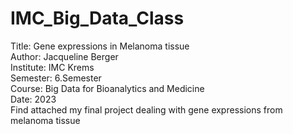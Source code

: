 # IMC_Big_Data_Class

Title: Gene expressions in Melanoma tissue 
<br>
Author: Jacqueline Berger
<br>
Institute: IMC Krems
<br>
Semester: 6.Semester
<br>
Course: Big Data for Bioanalytics and Medicine
<br>
Date: 2023
<br>
Find attached my final project dealing with gene expressions from melanoma tissue
